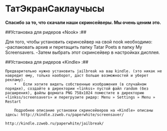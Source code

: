 ТатЭкранСаклаучысы
===================

**Спасибо за то, что скачали наши скринсейверы. Мы очень ценим это.**

##Установка для ридеров «Nook» :##
	
Для того, чтобы установить скринсейвер на свой nook необходимо:
-распаковать архив и перетащить папку Tatar Poets в папку My Screensavers.
-Затем выбрать этот скринсейвер в настройках дисплея.

##Установка для ридеров «Kindle» :##

	Предварительно нужно установить jailbreak на ваш kindle. (это никак не навредит ему, только наоборот, даст больше возможностей и уберет рекламу).
		•	Если хотите видеть собственные изображения (в случайном порядке), создайте в директории «linkss» пустой файл random (без расширения), файлы формата PNG 758x1024 поместите в директорию «linkss/screensavers» и перегрузите ридер: Menu » Settings » Menu » Restart

		Подробнее описание установки скринсейверов на «Kindle» описаны здесь: http://kindle.zzweb.ru/paperwhite/screensaver/
												                                                                          http://kindle.zzweb.ru/paperwhite/jailbreak/
